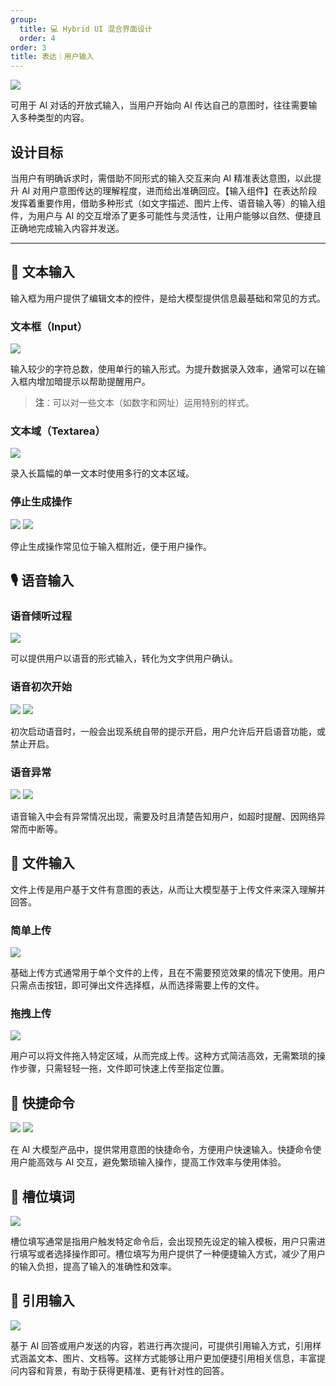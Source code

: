 ```yaml
---
group:
  title: 💻 Hybrid UI 混合界面设计
  order: 4
order: 3
title: 表达｜用户输入
---
```


![](https://mdn.alipayobjects.com/huamei_iwk9zp/afts/img/A*59IVSLXDTdIAAAAAAAAAAAAADgCCAQ/fmt.webp)

可用于 AI 对话的开放式输入，当用户开始向 AI 传达自己的意图时，往往需要输入多种类型的内容。

## 设计目标

当用户有明确诉求时，需借助不同形式的输入交互来向 AI 精准表达意图，以此提升 AI 对用户意图传达的理解程度，进而给出准确回应。【输入组件】在表达阶段发挥着重要作用，借助多种形式（如文字描述、图片上传、语音输入等）的输入组件，为用户与 AI 的交互增添了更多可能性与灵活性，让用户能够以自然、便捷且正确地完成输入内容并发送。

---

## 🙌 文本输入

输入框为用户提供了编辑文本的控件，是给大模型提供信息最基础和常见的方式。

### 文本框（Input）

<ImagePreview>
<img class="preview-img no-padding" src="https://mdn.alipayobjects.com/huamei_iwk9zp/afts/img/A*os7CTZgHfZgAAAAAAAAAAAAADgCCAQ/fmt.webp">
</ImagePreview>

输入较少的字符总数，使用单行的输入形式。为提升数据录入效率，通常可以在输入框内增加暗提示以帮助提醒用户。

> **注**：可以对一些文本（如数字和网址）运用特别的样式。

### 文本域（Textarea）

<ImagePreview>
<img class="preview-img no-padding" src="https://mdn.alipayobjects.com/huamei_iwk9zp/afts/img/A*FE3vSrLOW_UAAAAAAAAAAAAADgCCAQ/fmt.webp">
</ImagePreview>

录入长篇幅的单一文本时使用多行的文本区域。

### 停止生成操作

<ImagePreview>
<img class="preview-img no-padding" src="https://mdn.alipayobjects.com/huamei_iwk9zp/afts/img/A*gCKFSY3S1oUAAAAAAAAAAAAADgCCAQ/fmt.webp">
</ImagePreview>
<ImagePreview>
<img class="preview-img no-padding" src="https://mdn.alipayobjects.com/huamei_iwk9zp/afts/img/A*Ba4tQ6IN6LcAAAAAAAAAAAAADgCCAQ/fmt.webp">
</ImagePreview>

停止生成操作常见位于输入框附近，便于用户操作。

## 🎙️ 语音输入

### 语音倾听过程

<ImagePreview>
<img class="preview-img no-padding" src="https://mdn.alipayobjects.com/huamei_iwk9zp/afts/img/A*BM6xRrVP9B4AAAAAAAAAAAAADgCCAQ/fmt.webp">
</ImagePreview>

可以提供用户以语音的形式输入，转化为文字供用户确认。

### 语音初次开始

<ImagePreview>
<img class="preview-img no-padding" src="https://mdn.alipayobjects.com/huamei_iwk9zp/afts/img/A*N1QbRL-nCdUAAAAAAAAAAAAADgCCAQ/fmt.webp">
</ImagePreview>
<ImagePreview>
<img class="preview-img no-padding" src="https://mdn.alipayobjects.com/huamei_iwk9zp/afts/img/A*eaLATo9gzwEAAAAAAAAAAAAADgCCAQ/fmt.webp">
</ImagePreview>

初次启动语音时，一般会出现系统自带的提示开启，用户允许后开启语音功能，或禁止开启。

### 语音异常

<ImagePreview>
<img class="preview-img no-padding" src="https://mdn.alipayobjects.com/huamei_iwk9zp/afts/img/A*N4eTQokA5akAAAAAAAAAAAAADgCCAQ/fmt.webp">
</ImagePreview>
<ImagePreview>
<img class="preview-img no-padding" src="https://mdn.alipayobjects.com/huamei_iwk9zp/afts/img/A*JrsuTYuyy_UAAAAAAAAAAAAADgCCAQ/fmt.webp">
</ImagePreview>

语音输入中会有异常情况出现，需要及时且清楚告知用户，如超时提醒、因网络异常而中断等。

## 📃 文件输入

文件上传是用户基于文件有意图的表达，从而让大模型基于上传文件来深入理解并回答。

### 简单上传

<ImagePreview>
<img class="preview-img no-padding" src="https://mdn.alipayobjects.com/huamei_iwk9zp/afts/img/A*E2IPT4lnwj8AAAAAAAAAAAAADgCCAQ/fmt.webp">
</ImagePreview>

基础上传方式通常用于单个文件的上传，且在不需要预览效果的情况下使用。用户只需点击按钮，即可弹出文件选择框，从而选择需要上传的文件。

### 拖拽上传

<ImagePreview>
<img class="preview-img no-padding" src="https://mdn.alipayobjects.com/huamei_iwk9zp/afts/img/A*tosqQ4NLfOMAAAAAAAAAAAAADgCCAQ/fmt.webp">
</ImagePreview>

用户可以将文件拖入特定区域，从而完成上传。这种方式简洁高效，无需繁琐的操作步骤，只需轻轻一拖，文件即可快速上传至指定位置。

## 🎯️ 快捷命令

<ImagePreview>
<img class="preview-img no-padding" src="https://mdn.alipayobjects.com/huamei_iwk9zp/afts/img/A*NpaOSq__vi8AAAAAAAAAAAAADgCCAQ/fmt.webp">
</ImagePreview>

<ImagePreview>
<img class="preview-img no-padding" src="https://mdn.alipayobjects.com/huamei_iwk9zp/afts/img/A*znoMQZL88_EAAAAAAAAAAAAADgCCAQ/fmt.webp">
</ImagePreview>

在 AI 大模型产品中，提供常用意图的快捷命令，方便用户快速输入。快捷命令使用户能高效与 AI 交互，避免繁琐输入操作，提高工作效率与使用体验。

## 🧩 槽位填词

<ImagePreview>
<img class="preview-img no-padding" src="https://mdn.alipayobjects.com/huamei_iwk9zp/afts/img/A*bHm7Q5NFGRUAAAAAAAAAAAAADgCCAQ/fmt.webp">
</ImagePreview>

槽位填写通常是指用户触发特定命令后，会出现预先设定的输入模板，用户只需进行填写或者选择操作即可。槽位填写为用户提供了一种便捷输入方式，减少了用户的输入负担，提高了输入的准确性和效率。

## 💬 引用输入

<ImagePreview>
<img class="preview-img no-padding" src="https://mdn.alipayobjects.com/huamei_iwk9zp/afts/img/A*UU-SRa-vbhAAAAAAAAAAAAAADgCCAQ/fmt.webp">
</ImagePreview>

基于 AI 回答或用户发送的内容，若进行再次提问，可提供引用输入方式，引用样式涵盖文本、图片、文档等。这样方式能够让用户更加便捷引用相关信息，丰富提问内容和背景，有助于获得更精准、更有针对性的回答。

<br />
